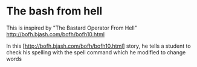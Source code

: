 # The bash from hell

This is inspired by "The Bastard Operator From Hell" http://bofh.bjash.com/bofh/bofh10.html

In this [http://bofh.bjash.com/bofh/bofh10.html] story, he tells a student to check his spelling with the spell command which he modified to change words
